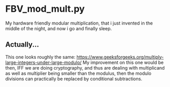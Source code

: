 # FBV_mod_mult.py
My hardware friendly modular multiplication, that i just invented in the middle of the night, and now i go and finally sleep.

## Actually...
This one looks roughly the same: https://www.geeksforgeeks.org/multiply-large-integers-under-large-modulo/
My improvement on this one would be then, IFF we are doing cryptography, and thus are dealing with multiplicand as well as multiplier being smaller than the modulus, then the modulo divisions can practically be replaced by conditional subtractions.
